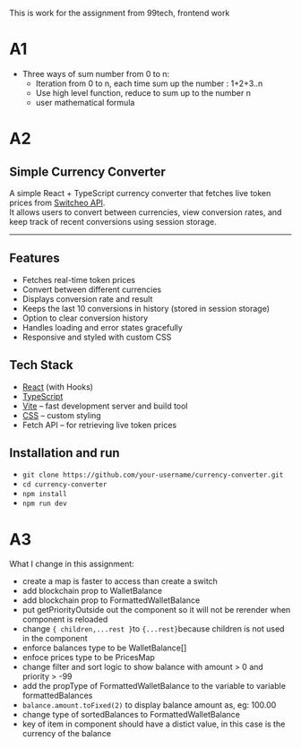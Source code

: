 This is work for the assignment from 99tech, frontend work
# A1
- Three ways of sum number from 0 to n:
  - Iteration from 0 to n, each time sum up the number : 1+2+3..n
  - Use high level function, reduce to sum up to the number n
  - user mathematical formula
# A2
## Simple Currency Converter

A simple React + TypeScript currency converter that fetches live token prices from [Switcheo API](https://interview.switcheo.com/prices.json).  
It allows users to convert between currencies, view conversion rates, and keep track of recent conversions using session storage.

---

##  Features
- Fetches real-time token prices
- Convert between different currencies
- Displays conversion rate and result
- Keeps the last 10 conversions in history (stored in session storage)
- Option to clear conversion history
- Handles loading and error states gracefully
- Responsive and styled with custom CSS
## Tech Stack
- [React](https://react.dev/) (with Hooks)
- [TypeScript](https://www.typescriptlang.org/)
- [Vite](https://vitejs.dev/) – fast development server and build tool
- [CSS](https://developer.mozilla.org/en-US/docs/Web/CSS) – custom styling
- Fetch API – for retrieving live token prices
## Installation and run
- `git clone https://github.com/your-username/currency-converter.git`
- `cd currency-converter`
- `npm install`
- `npm run dev`
# A3
What I change in this assignment:
- create a map is faster to access than create a switch
- add blockchain prop to WalletBalance 
- add blockchain prop to FormattedWalletBalance
- put getPriorityOutside out the component so it will not be rerender when component is reloaded
- change `{ children,...rest }`to `{...rest}`because children is not used in the component
- enforce balances type to be WalletBalance[]
- enfoce prices type to be PricesMap
- change filter and sort logic to show balance with amount > 0 and priority > -99
- add the propType of FormattedWalletBalance to the variable to variable formattedBalances
- `balance.amount.toFixed(2)` to display balance amount as, eg: 100.00
- change type of sortedBalances to FormattedWalletBalance
- key of item in component should have a distict value, in this case is the currency of the balance
